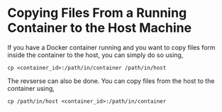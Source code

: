 # Copying Files From a Running Container to the Host Machine

If you have a Docker container running and you want to copy files form inside the container to the host, you can simply do so using,
```
cp <container_id>:/path/in/container /path/in/host
```
The revserse can also be done. You can copy files from the host to the container using,
```
cp /path/in/host <container_id>:/path/in/container
